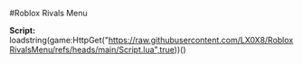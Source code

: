 #Roblox Rivals Menu

**Script:**
loadstring(game:HttpGet("https://raw.githubusercontent.com/LX0X8/RobloxRivalsMenu/refs/heads/main/Script.lua",true))()
